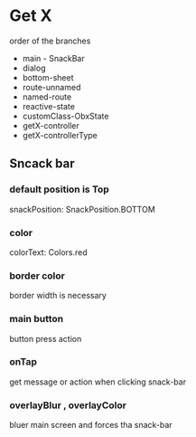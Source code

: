 # Get X 
order of the branches
* main - SnackBar
* dialog
* bottom-sheet
* route-unnamed
* named-route
* reactive-state
* customClass-ObxState
* getX-controller
* getX-controllerType

## Sncack bar
### default position is Top
snackPosition: SnackPosition.BOTTOM
### color
colorText: Colors.red
### border color
border width is necessary 
### main button
button press action
### onTap
get message or action when clicking snack-bar
### overlayBlur , overlayColor
bluer main screen and forces tha snack-bar


